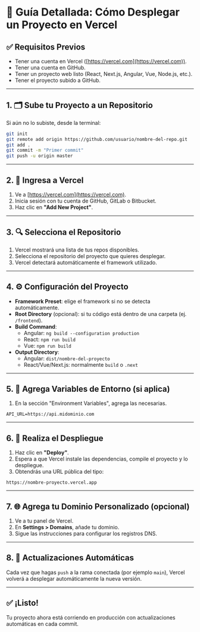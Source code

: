 
# 🚀 Guía Detallada: Cómo Desplegar un Proyecto en Vercel

## ✅ Requisitos Previos

- Tener una cuenta en Vercel ([https://vercel.com](https://vercel.com)).
- Tener una cuenta en GitHub.
- Tener un proyecto web listo (React, Next.js, Angular, Vue, Node.js, etc.).
- Tener el proyecto subido a GitHub.

---

## 1. 🗂 Sube tu Proyecto a un Repositorio

Si aún no lo subiste, desde la terminal:

```bash
git init
git remote add origin https://github.com/usuario/nombre-del-repo.git
git add .
git commit -m "Primer commit"
git push -u origin master
```

---

## 2. 🔐 Ingresa a Vercel

1. Ve a [https://vercel.com](https://vercel.com).
2. Inicia sesión con tu cuenta de GitHub, GitLab o Bitbucket.
3. Haz clic en **"Add New Project"**.

---

## 3. 🔍 Selecciona el Repositorio

1. Vercel mostrará una lista de tus repos disponibles.
2. Selecciona el repositorio del proyecto que quieres desplegar.
3. Vercel detectará automáticamente el framework utilizado.

---

## 4. ⚙️ Configuración del Proyecto

- **Framework Preset**: elige el framework si no se detecta automáticamente.
- **Root Directory** (opcional): si tu código está dentro de una carpeta (ej. `/frontend`).
- **Build Command**:
  - Angular: `ng build --configuration production`
  - React: `npm run build`
  - Vue: `npm run build`
- **Output Directory**:
  - Angular: `dist/nombre-del-proyecto`
  - React/Vue/Next.js: normalmente `build` o `.next`

---

## 5. 🧪 Agrega Variables de Entorno (si aplica)

1. En la sección "Environment Variables", agrega las necesarias.

```env
API_URL=https://api.midominio.com
```

---

## 6. 🚀 Realiza el Despliegue

1. Haz clic en **"Deploy"**.
2. Espera a que Vercel instale las dependencias, compile el proyecto y lo despliegue.
3. Obtendrás una URL pública del tipo:

```
https://nombre-proyecto.vercel.app
```

---

## 7. 🌐 Agrega tu Dominio Personalizado (opcional)

1. Ve a tu panel de Vercel.
2. En **Settings > Domains**, añade tu dominio.
3. Sigue las instrucciones para configurar los registros DNS.

---

## 8. 🔁 Actualizaciones Automáticas

Cada vez que hagas `push` a la rama conectada (por ejemplo `main`), Vercel volverá a desplegar automáticamente la nueva versión.

---

## ✅ ¡Listo!

Tu proyecto ahora está corriendo en producción con actualizaciones automáticas en cada commit.
